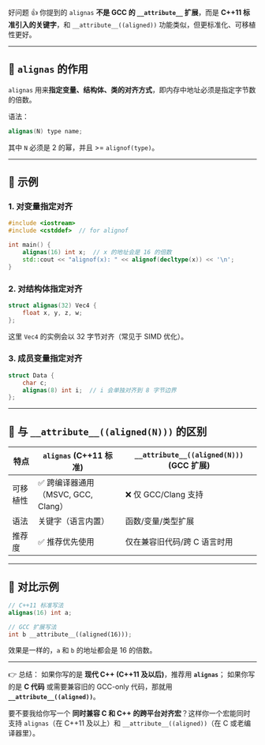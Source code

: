 好问题 👍
你提到的 `alignas` **不是 GCC 的 `__attribute__` 扩展**，而是 **C++11 标准引入的关键字**，和 `__attribute__((aligned))` 功能类似，但更标准化、可移植性更好。

---

## 🔹 `alignas` 的作用

`alignas` 用来**指定变量、结构体、类的对齐方式**，即内存中地址必须是指定字节数的倍数。

语法：

```cpp
alignas(N) type name;
```

其中 `N` 必须是 2 的幂，并且 >= `alignof(type)`。

---

## 🔹 示例

### 1. 对变量指定对齐

```cpp
#include <iostream>
#include <cstddef>  // for alignof

int main() {
    alignas(16) int x;  // x 的地址会是 16 的倍数
    std::cout << "alignof(x): " << alignof(decltype(x)) << '\n';
}
```

### 2. 对结构体指定对齐

```cpp
struct alignas(32) Vec4 {
    float x, y, z, w;
};
```

这里 `Vec4` 的实例会以 32 字节对齐（常见于 SIMD 优化）。

### 3. 成员变量指定对齐

```cpp
struct Data {
    char c;
    alignas(8) int i;  // i 会单独对齐到 8 字节边界
};
```

---

## 🔹 与 `__attribute__((aligned(N)))` 的区别

| 特点   | `alignas` (C++11 标准)       | `__attribute__((aligned(N)))` (GCC 扩展) |
| ---- | -------------------------- | -------------------------------------- |
| 可移植性 | ✅ 跨编译器通用（MSVC, GCC, Clang） | ❌ 仅 GCC/Clang 支持                       |
| 语法   | 关键字（语言内置）                  | 函数/变量/类型扩展                             |
| 推荐度  | ✅ 推荐优先使用                   | 仅在兼容旧代码/跨 C 语言时用                       |

---

## 🔹 对比示例

```cpp
// C++11 标准写法
alignas(16) int a;

// GCC 扩展写法
int b __attribute__((aligned(16)));
```

效果是一样的，`a` 和 `b` 的地址都会是 16 的倍数。

---

👉 总结：
如果你写的是 **现代 C++ (C++11 及以后)**，推荐用 **`alignas`**；
如果你写的是 **C 代码** 或需要兼容旧的 GCC-only 代码，那就用 **`__attribute__((aligned))`**。

要不要我给你写一个 **同时兼容 C 和 C++ 的跨平台对齐宏**？这样你一个宏能同时支持 `alignas`（在 C++11 及以上）和 `__attribute__((aligned))`（在 C 或老编译器里）。
